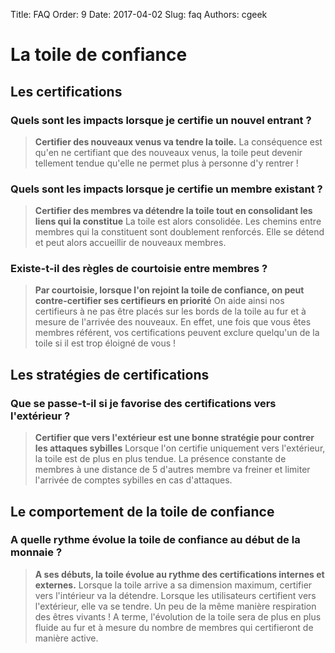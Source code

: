 Title: FAQ
Order: 9
Date: 2017-04-02
Slug: faq
Authors: cgeek

# La toile de confiance

## Les certifications 

### Quels sont les impacts lorsque je certifie un nouvel entrant ?

> **Certifier des nouveaux venus va tendre la toile.**
La conséquence est qu'en ne certifiant que des nouveaux venus, la toile peut devenir tellement tendue qu'elle ne permet plus à personne d'y rentrer !


### Quels sont les impacts lorsque je certifie un membre existant ?

> **Certifier des membres va détendre la toile tout en consolidant les liens qui la constitue**
La toile est alors consolidée. Les chemins entre membres qui la constituent sont doublement renforcés. Elle se détend et peut alors accueillir de nouveaux membres.

### Existe-t-il des règles de courtoisie entre membres ?
> **Par courtoisie, lorsque l'on rejoint la toile de confiance, on peut contre-certifier ses certifieurs en priorité**
On aide ainsi nos certifieurs à ne pas être placés sur les bords de la toile au fur et à mesure de l'arrivée des nouveaux. En effet, une fois que vous êtes membres référent, vos certifications peuvent exclure quelqu'un de la toile si il est trop éloigné de vous !

## Les stratégies de certifications

### Que se passe-t-il si je favorise des certifications vers l'extérieur ?

> **Certifier que vers l'extérieur est une bonne stratégie pour contrer les attaques sybilles**
Lorsque l'on certifie uniquement vers l'extérieur, la toile est de plus en plus tendue. La présence constante de membres à une distance de 5 d'autres membre va freiner et limiter l'arrivée de comptes sybilles en cas d'attaques.

## Le comportement de la toile de confiance

### A quelle rythme évolue la toile de confiance au début de la monnaie ?

> **A ses débuts, la toile évolue au rythme des certifications internes et externes.**
Lorsque la toile arrive a sa dimension maximum, certifier vers l'intérieur va la détendre. Lorsque les utilisateurs certifient vers l'extérieur, elle va se tendre. Un peu de la même manière respiration des êtres vivants ! A terme, l'évolution de la toile sera de plus en plus fluide au fur et à mesure du nombre de membres qui certifieront de manière active.



